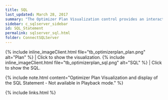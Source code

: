 ```yaml
---
title: SQL
last_updated: March 28, 2017
summary: "The Optimizer Plan Visualization control provides an interactive and intuitive way to view your plan and statement. The focus is on the SQL Statement selected on the Query Execution Statistics grid."
sidebar: c_sqlserver_sidebar
id: SQL_Statement
permalink: sqlserver_sql.html
folder: ConnectSQLServer
---
```




{% include inline_imageClient.html file="tb_optimizerplan_plan.png" alt="Plan" %} | Click to show the visualization.
{% include inline_imageClient.html file="tb_optimizerplan_sql.png" alt="SQL" %} | Click to show the SQL.

{% include note.html content="Optimizer Plan Visualization and display of the SQL Statement - Not available in Playback mode." %}


{% include links.html %}
